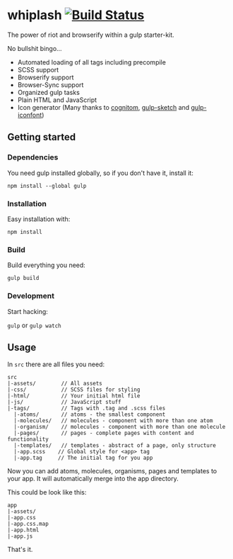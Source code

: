 # whiplash [![Build Status](https://travis-ci.org/danielditgens/whiplash.svg)](https://travis-ci.org/danielditgens/whiplash)

The power of riot and browserify within a gulp starter-kit.

No bullshit bingo...

- Automated loading of all tags including precompile
- SCSS support
- Browserify support
- Browser-Sync support
- Organized gulp tasks
- Plain HTML and JavaScript
- Icon generator (Many thanks to [cognitom](https://github.com/cognitom/symbols-for-sketch), [gulp-sketch](https://github.com/cognitom/gulp-sketch) and [gulp-iconfont](https://github.com/nfroidure/gulp-iconfont))

## Getting started

### Dependencies

You need gulp installed globally, so if you don't have it, install it:

```npm install --global gulp```

### Installation

Easy installation with:

```npm install```

### Build

Build everything you need:

```gulp build```

### Development

Start hacking:

```gulp``` or ```gulp watch```

## Usage

In `src` there are all files you need:

```
src
|-assets/        // All assets
|-css/           // SCSS files for styling
|-html/          // Your initial html file
|-js/            // JavaScript stuff
|-tags/          // Tags with .tag and .scss files
  |-atoms/       // atoms - the smallest component
  |-molecules/   // molecules - component with more than one atom
  |-organism/    // molecules - component with more than one molecule
  |-pages/       // pages - complete pages with content and functionality
  |-templates/   // templates - abstract of a page, only structure
  |-app.scss    // Global style for <app> tag
  |-app.tag     // The initial tag for you app
```

Now you can add atoms, molecules, organisms, pages and templates to your app. It will automatically merge into the app directory.

This could be look like this:

```
app
|-assets/
|-app.css
|-app.css.map
|-app.html
|-app.js
```

That's it.
